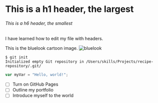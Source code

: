 # This is a h1 header, the largest
###### This is a h6 header, the smallest


I have learned how to edit my file with headers.

This is the bluelook cartoon image.
![bluelook](https://github.com/PengjiDu/skills-communicate-using-markdown/assets/114838435/ea4ad31f-9720-4725-8928-a4e293c73230)


```
$ git init
Initialized empty Git repository in /Users/skills/Projects/recipe-repository/.git/
```


``` javascript
var myVar = "Hello, world!";
```

- [ ] Turn on GitHub Pages
- [ ] Outline my portfolio
- [ ] Introduce myself to the world
